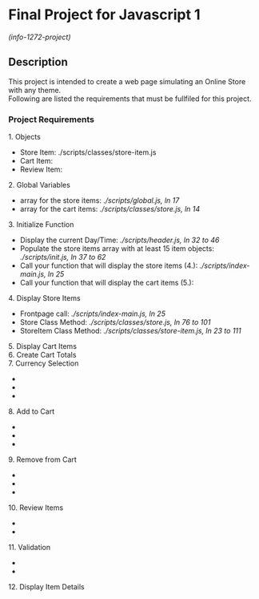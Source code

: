 # Final Project for Javascript 1

<em>(info-1272-project)</em>

<h2>Description</h2>
<p>This project is intended to create a web page simulating an Online Store with any theme.<br>
Following are listed the requirements that must be fullfiled for this project.</p>

<h3>Project Requirements</h3> 
1. Objects
<ul>
    <li>Store Item: ./scripts/classes/store-item.js</li>
    <li>Cart Item: </li>
    <li>Review Item: </li>
</ul>
2. Global Variables
<ul>
    <li>array for the store items: <em>./scripts/global.js, ln 17</em></li>
    <li>array for the cart items: <em>./scripts/classes/store.js, ln 14</em></li>
</ul>
3. Initialize Function
<ul>
    <li>Display the current Day/Time: <em>./scripts/header.js, ln 32 to 46</em></li>
    <li>Populate the store items array with at least 15 item objects: <em>./scripts/init.js, ln 37 to 62</em></li>
    <li>Call your function that will display the store items (4.): <em>./scripts/index-main.js, ln 25</em></li>
    <li>Call your function that will display the cart items (5.): <em></em></li>
</ul>
4. Display Store Items 
<ul>
    <li>Frontpage call: <em>./scripts/index-main.js, ln 25</em></li>
    <li>Store Class Method: <em>./scripts/classes/store.js, ln 76 to 101</em></li>
    <li>StoreItem Class Method: <em>./scripts/classes/store-item.js, ln 23 to 111</em></li>
</ul>
5. Display Cart Items<br>
6. Create Cart Totals<br>
7. Currency Selection
<ul>
    <li><em></em></li>
    <li><em></em></li>
    <li><em></em></li>
</ul>
8. Add to Cart
<ul>
    <li><em></em></li>
    <li><em></em></li>
    <li><em></em></li>
</ul>
9. Remove from Cart
<ul>
    <li><em></em></li>
    <li><em></em></li>
    <li><em></em></li>
</ul>
10. Review Items
<ul>
    <li><em></em></li>
    <li><em></em></li>
</ul>
11. Validation
<ul>
    <li><em></em></li>
    <li><em></em></li>
</ul>
12. Display Item Details
